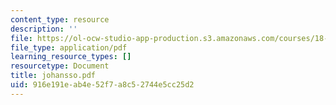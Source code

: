 ```yaml
---
content_type: resource
description: ''
file: https://ol-ocw-studio-app-production.s3.amazonaws.com/courses/18-996-random-matrix-theory-and-its-applications-spring-2004/916e191eab4e52f7a8c52744e5cc25d2_johansso.pdf
file_type: application/pdf
learning_resource_types: []
resourcetype: Document
title: johansso.pdf
uid: 916e191e-ab4e-52f7-a8c5-2744e5cc25d2
---
```

